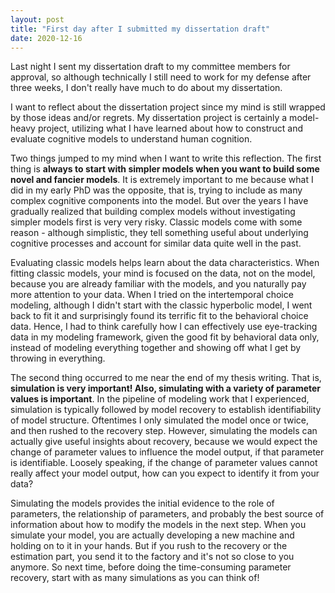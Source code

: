 ```yaml
---
layout: post
title: "First day after I submitted my dissertation draft"
date: 2020-12-16
---
```


Last night I sent my dissertation draft to my committee members for approval, so although technically I still need to work for my defense after three weeks, I don't really have much to do about my dissertation.

I want to reflect about the dissertation project since my mind is still wrapped by those ideas and/or regrets. My dissertation project is certainly a model-heavy project,  utilizing what I have learned about how to construct and evaluate cognitive models to understand human cognition. 

Two things jumped to my mind when I want to write this reflection. The first thing is **always to start with simpler models when you want to build some novel and fancier models**. It is extremely important to me because what I did in my early PhD was the opposite, that is, trying to include as many complex cognitive components into the model. But over the years I have gradually realized that building complex models without investigating simpler models first is very very risky. Classic models come with some reason - although simplistic, they tell something useful about underlying cognitive processes and account for similar data quite well in the past. 

Evaluating classic models helps learn about the data characteristics. When fitting classic models, your mind is focused on the data, not on the model, because you are already familiar with the models, and you naturally pay more attention to your data. When I tried on the intertemporal choice modeling, although I didn't start with the classic hyperbolic model, I went back to fit it and surprisingly found its terrific fit to the behavioral choice data. Hence, I had to think carefully how I can effectively use eye-tracking data in my modeling framework, given the good fit by behavioral data only, instead of modeling everything together and showing off what I get by throwing in everything.

The second thing occurred to me near the end of my thesis writing. That is, **simulation is very important! Also, simulating with a variety of parameter values is important**. In the pipeline of modeling work that I experienced, simulation is typically followed by model recovery to establish identifiability of model structure. Oftentimes I only simulated the model once or twice, and then rushed to the recovery step. However, simulating the models can actually give useful insights about recovery, because we would expect the change of parameter values to influence the model output, if that parameter is identifiable. Loosely speaking, if the change of parameter values cannot really affect your model output, how can you expect to identify it from your data?

Simulating the models provides the initial evidence to the role of parameters, the relationship of parameters, and probably the best source of information about how to modify the models in the next step. When you simulate your model, you are actually developing a new machine and holding on to it in your hands. But if you rush to the recovery or the estimation part, you send it to the factory and it's not so close to you anymore. So next time, before doing the time-consuming parameter recovery, start with as many simulations as you can think of!
